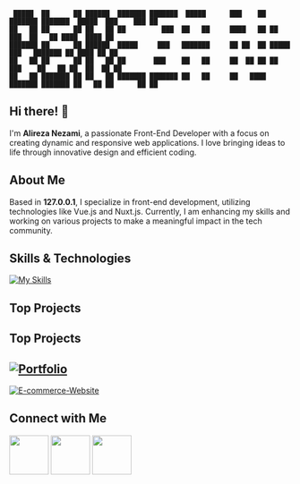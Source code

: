 ```
 █████  ██      ██ ██████  ███████ ███████  █████      ███    ██ ███████ ███████  █████  ███    ███ ██ 
██   ██ ██      ██ ██   ██ ██         ███  ██   ██     ████   ██ ██         ███  ██   ██ ████  ████ ██ 
███████ ██      ██ ██████  █████     ███   ███████     ██ ██  ██ █████     ███   ███████ ██ ████ ██ ██ 
██   ██ ██      ██ ██   ██ ██       ███    ██   ██     ██  ██ ██ ██       ███    ██   ██ ██  ██  ██ ██ 
██   ██ ███████ ██ ██   ██ ███████ ███████ ██   ██     ██   ████ ███████ ███████ ██   ██ ██      ██ ██ 
```                                                                                                       
                                                                                                       
## Hi there! 👋

I'm **Alireza Nezami**, a passionate Front-End Developer with a focus on creating dynamic and responsive web applications. I love bringing ideas to life through innovative design and efficient coding.

## About Me

Based in **127.0.0.1**, I specialize in front-end development, utilizing technologies like Vue.js and Nuxt.js. Currently, I am enhancing my skills and working on various projects to make a meaningful impact in the tech community.

## Skills & Technologies

[![My Skills](https://skillicons.dev/icons?i=js,vue,nuxtjs,tailwind&perline=8)](https://skillicons.dev)

## Top Projects

## Top Projects

[![Portfolio](https://github-readme-stats.vercel.app/api/pin/?username=alirezanezami1&repo=portfolio-public-repo&theme=dark)](https://github.com/alirezanezami1/portfolio-public-repo)
---
[![E-commerce-Website](https://github-readme-stats.vercel.app/api/pin/?username=alirezanezami1&repo=E-commerce-Website&theme=dark)](https://github.com/alirezanezami1/E-commerce-Website)



## Connect with Me


[<img src="https://img.icons8.com/?size=100&id=k4jADXhS5U1t&format=png&color=000000" style="width:70px">](https://t.me/itsarn01)
[<img src="https://img.icons8.com/?size=100&id=xLIkjgcmFOsC&format=png&color=000000" style="width:70px">](mailto:nezamialireza1022@gmail.com?subject=)
[<img src="https://img.icons8.com/?size=100&id=MR3dZdlA53te&format=png&color=000000" style="width:70px">](https://www.linkedin.com/in/alirezanezami1)
